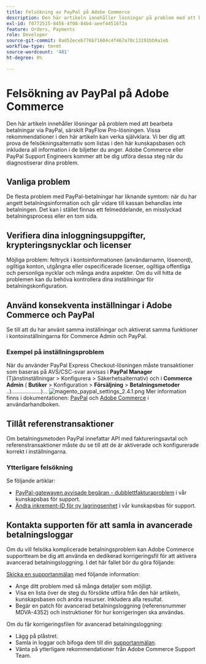 ```yaml
---
title: Felsökning av PayPal på Adobe Commerce
description: Den här artikeln innehåller lösningar på problem med att bearbeta betalningar via PayPal, särskilt PayFlow Pro-lösningen. Vissa rekommendationer i den här artikeln kan verka självklara. Vi ber dig att prova de felsökningsalternativ som listas i den här kunskapsbasen och inkludera all information i de biljetter du anger. Adobe Commerce eller PayPal Support Engineers kommer att be dig utföra dessa steg när du diagnostiserar dina problem.
exl-id: f0772515-8456-4f08-84b4-aeef44516f2a
feature: Orders, Payments
role: Developer
source-git-commit: 0ad52eceb776b71604c4f467a70c13191bb9a1eb
workflow-type: tm+mt
source-wordcount: '481'
ht-degree: 0%

---
```


# Felsökning av PayPal på Adobe Commerce

Den här artikeln innehåller lösningar på problem med att bearbeta betalningar via PayPal, särskilt PayFlow Pro-lösningen. Vissa rekommendationer i den här artikeln kan verka självklara. Vi ber dig att prova de felsökningsalternativ som listas i den här kunskapsbasen och inkludera all information i de biljetter du anger. Adobe Commerce eller PayPal Support Engineers kommer att be dig utföra dessa steg när du diagnostiserar dina problem.

## Vanliga problem

De flesta problem med PayPal-betalningar har liknande symtom: när du har angett betalningsinformation och går vidare till kassan behandlas inte betalningen. Det kan i stället finnas ett felmeddelande, en misslyckad betalningsprocess eller en tom sida.

## Verifiera dina inloggningsuppgifter, krypteringsnycklar och licenser

Möjliga problem: feltryck i kontoinformationen (användarnamn, lösenord), ogiltiga konton, utgångna eller ospecificerade licenser, ogiltiga offentliga och personliga nycklar och många andra aspekter. Om du vill hitta de problemen kan du behöva kontrollera dina inställningar för betalningskonfiguration.

## Använd konsekventa inställningar i Adobe Commerce och PayPal

Se till att du har använt samma inställningar och aktiverat samma funktioner i kontoinställningarna för Commerce Admin och PayPal.

### Exempel på inställningsproblem

När du använder PayPal Express Checkout-lösningen måste transaktioner som baseras på AVS/CSC-svar avvisas i **PayPal Manager** (Tjänstinställningar > Konfigurera > Säkerhetsalternativ) och i **Commerce Admin** ( **Butiker** > Konfiguration > **Försäljning** > **Betalningsmetoder** ..)...................)...
![magento_paypal_settings_2.4.1.png](assets/magento_paypal_settings_2.4.1.png)
Mer information finns i dokumentationen: [PayPal](https://www.paypalobjects.com/en_US/vhelp/paypalmanager_help/setup.htm) och [Adobe Commerce](/docs/commerce-admin/stores-sales/payments/paypal/paypal-express-checkout.html) i användarhandboken.

## Tillåt referenstransaktioner

Om betalningsmetoden PayPal innefattar API med faktureringsavtal och referenstransaktioner måste du se till att de är aktiverade och konfigurerade korrekt i inställningarna.

### Ytterligare felsökning

Se följande artiklar:

* [PayPal-gatewayen avvisade begäran - dubblettfakturaproblem](/help/troubleshooting/payments/paypal-gateway-rejected-request-duplicate-invoice-issue.md) i vår kunskapsbas för support.
* [Ändra inkrement-ID för ny lagringsenhet](/help/how-to/general/change-increment-id-for-a-db-entity-order-invoice-credit-memo-etc-on-particular-store.md) i vår kunskapsbas för support.

## Kontakta supporten för att samla in avancerade betalningsloggar

Om du vill felsöka komplicerade betalningsproblem kan Adobe Commerce supportteam be dig att använda en dedikerad korrigeringsfil för att aktivera avancerad betalningsloggning. I det här fallet bör du göra följande:

[Skicka en supportanmälan](/help/help-center-guide/help-center/magento-help-center-user-guide.md#submit-ticket) med följande information:

* Ange ditt problem med så många detaljer som möjligt.
* Visa en lista över de steg du försökte utföra från den här artikeln, kunskapsbasen och andra resurser. Inkludera alla resultat.
* Begär en patch för avancerad betalningsloggning (referensnummer MDVA-4352) och instruktioner för hur korrigeringen ska användas.

Om du får korrigeringsfilen för avancerad betalningsloggning:

* Lägg på plåstret.
* Samla in loggar och bifoga dem till din [supportanmälan](/help/help-center-guide/help-center/magento-help-center-user-guide.md#submit-ticket).
* Vänta på ytterligare rekommendationer från Adobe Commerce Support Team.
